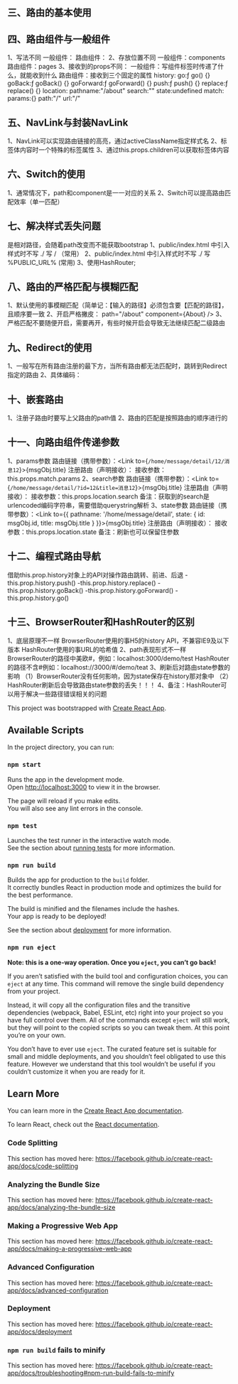 ## 三、路由的基本使用
## 四、路由组件与一般组件
1、写法不同
  一般组件：<Demo />
  路由组件：<Route path="/about" component={About} />
2、存放位置不同
  一般组件：components
  路由组件：pages
3、接收到的props不同：
  一般组件：写组件标签时传递了什么，就能收到什么
  路由组件：接收到三个固定的属性
          history:
            go:ƒ go() {}
            goBack:ƒ goBack() {}
            goForward:ƒ goForward() {}
            push:ƒ push() {}
            replace:ƒ replace() {}
          location:
            pathname:"/about"
            search:""
            state:undefined
          match:
            params:{}
            path:"/"
            url:"/"
## 五、NavLink与封装NavLink
  1、NavLink可以实现路由链接的高亮，通过activeClassName指定样式名
  2、标签体内容时一个特殊的标签属性
  3、通过this.props.children可以获取标签体内容
## 六、Switch的使用
  1、通常情况下，path和component是一一对应的关系
  2、Switch可以提高路由匹配效率（单一匹配）
## 七、解决样式丢失问题
  <link rel="stylesheet" href="./css/bootstrap.css" />是相对路径，会随着path改变而不能获取bootstrap
  1、public/index.html 中引入样式时不写 ./ 写 / （常用）
  2、public/index.html 中引入样式时不写 ./ 写 %PUBLIC_URL% (常用)
  3、使用HashRouter;
  
## 八、路由的严格匹配与模糊匹配
  1、默认使用的事模糊匹配（简单记：【输入的路径】必须包含要【匹配的路径】，且顺序要一致
  2、开启严格撇皮：<Route exact={true}> path="/about" component={About} />
  3、严格匹配不要随便开启，需要再开，有些时候开启会导致无法继续匹配二级路由
## 九、Redirect的使用
  1、一般写在所有路由注册的最下方，当所有路由都无法匹配时，跳转到Redirect指定的路由
  2、具体编码：
      <Switch>
        <Route path="/about" component={About} />
        <Route path="/home" component={Home} />
        <Redirect to="/about" />
      </Switch>
## 十、嵌套路由
  1、注册子路由时要写上父路由的path值
  2、路由的匹配是按照路由的顺序进行的
## 十一、向路由组件传递参数
  1、params参数
    路由链接（携带参数）：<Link to={`/home/message/detail/12/消息12`}>{msgObj.title}</Link>
    注册路由（声明接收）：<Route path='/home/message/detail/:id/:title' component={Detail} />
    接收参数：this.props.match.params
  2、search参数
    路由链接（携带参数）：<Link to={`/home/message/detail/?id=12&title=消息12`}>{msgObj.title}</Link>
    注册路由（声明接收）：<Route path='/home/message/detail/' component={Detail} />
    接收参数：this.props.location.search
    备注：获取到的search是urlencoded编码字符串，需要借助querystring解析
  3、state参数
    路由链接（携带参数）：<Link to={{ pathname: '/home/message/detail', state: { id: msgObj.id, title: msgObj.title } }}>{msgObj.title}</Link>
    注册路由（声明接收）：<Route path='/home/message/detail/' component={Detail} />
    接收参数：this.props.location.state
    备注：刷新也可以保留住参数
## 十二、编程式路由导航
  借助this.prop.history对象上的API对操作路由跳转、前进、后退
    -this.prop.history.push()
    -this.prop.history.replace()
    -this.prop.history.goBack()
    -this.prop.history.goForward()
    -this.prop.history.go()
## 十三、BrowserRouter和HashRouter的区别
  1、底层原理不一样
    BrowserRouter使用的事H5的history API，不兼容IE9及以下版本
    HashRouter使用的事URL的哈希值
  2、path表现形式不一样
    BrowserRouter的路径中美欧#，例如：localhost:3000/demo/test
    HashRouter的路径不含#例如：localhost://3000/#/demo/teat
  3、刷新后对路由state参数的影响
    （1）BrowserRouter没有任何影响，因为state保存在history那对象中
    （2）HashRouter刷新后会导致路由state参数的丢失！！！
  4、备注：HashRouter可以用于解决一些路径错误相关的问题






This project was bootstrapped with [Create React App](https://github.com/facebook/create-react-app).


## Available Scripts

In the project directory, you can run:

### `npm start`

Runs the app in the development mode.<br />
Open [http://localhost:3000](http://localhost:3000) to view it in the browser.

The page will reload if you make edits.<br />
You will also see any lint errors in the console.

### `npm test`

Launches the test runner in the interactive watch mode.<br />
See the section about [running tests](https://facebook.github.io/create-react-app/docs/running-tests) for more information.

### `npm run build`

Builds the app for production to the `build` folder.<br />
It correctly bundles React in production mode and optimizes the build for the best performance.

The build is minified and the filenames include the hashes.<br />
Your app is ready to be deployed!

See the section about [deployment](https://facebook.github.io/create-react-app/docs/deployment) for more information.

### `npm run eject`

**Note: this is a one-way operation. Once you `eject`, you can’t go back!**

If you aren’t satisfied with the build tool and configuration choices, you can `eject` at any time. This command will remove the single build dependency from your project.

Instead, it will copy all the configuration files and the transitive dependencies (webpack, Babel, ESLint, etc) right into your project so you have full control over them. All of the commands except `eject` will still work, but they will point to the copied scripts so you can tweak them. At this point you’re on your own.

You don’t have to ever use `eject`. The curated feature set is suitable for small and middle deployments, and you shouldn’t feel obligated to use this feature. However we understand that this tool wouldn’t be useful if you couldn’t customize it when you are ready for it.

## Learn More

You can learn more in the [Create React App documentation](https://facebook.github.io/create-react-app/docs/getting-started).

To learn React, check out the [React documentation](https://reactjs.org/).

### Code Splitting

This section has moved here: https://facebook.github.io/create-react-app/docs/code-splitting

### Analyzing the Bundle Size

This section has moved here: https://facebook.github.io/create-react-app/docs/analyzing-the-bundle-size

### Making a Progressive Web App

This section has moved here: https://facebook.github.io/create-react-app/docs/making-a-progressive-web-app

### Advanced Configuration

This section has moved here: https://facebook.github.io/create-react-app/docs/advanced-configuration

### Deployment

This section has moved here: https://facebook.github.io/create-react-app/docs/deployment

### `npm run build` fails to minify

This section has moved here: https://facebook.github.io/create-react-app/docs/troubleshooting#npm-run-build-fails-to-minify
